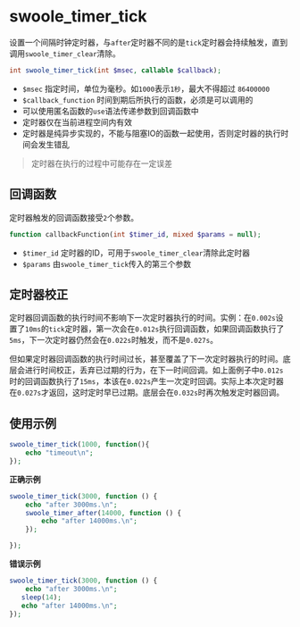 # swoole_timer_tick

设置一个间隔时钟定时器，与`after`定时器不同的是`tick`定时器会持续触发，直到调用`swoole_timer_clear`清除。

```php
int swoole_timer_tick(int $msec, callable $callback);
```

* `$msec` 指定时间，单位为毫秒。如`1000`表示`1秒`，最大不得超过 `86400000`
* `$callback_function` 时间到期后所执行的函数，必须是可以调用的
* 可以使用匿名函数的`use`语法传递参数到回调函数中
* 定时器仅在当前进程空间内有效
* 定时器是纯异步实现的，不能与阻塞IO的函数一起使用，否则定时器的执行时间会发生错乱

> 定时器在执行的过程中可能存在一定误差  

回调函数
----
定时器触发的回调函数接受`2`个参数。

```php
function callbackFunction(int $timer_id, mixed $params = null);
```

* `$timer_id` 定时器的ID，可用于`swoole_timer_clear`清除此定时器
* `$params` 由`swoole_timer_tick`传入的第三个参数

定时器校正
----
定时器回调函数的执行时间不影响下一次定时器执行的时间。实例：在`0.002s`设置了`10ms`的`tick`定时器，第一次会在`0.012s`执行回调函数，如果回调函数执行了`5ms`，下一次定时器仍然会在`0.022s`时触发，而不是`0.027s`。

但如果定时器回调函数的执行时间过长，甚至覆盖了下一次定时器执行的时间。底层会进行时间校正，丢弃已过期的行为，在下一时间回调。如上面例子中`0.012s`时的回调函数执行了`15ms`，本该在`0.022s`产生一次定时回调。实际上本次定时器在`0.027s`才返回，这时定时早已过期。底层会在`0.032s`时再次触发定时器回调。

使用示例
----
```php
swoole_timer_tick(1000, function(){
    echo "timeout\n";
});
```
**正确示例**
```php
swoole_timer_tick(3000, function () {
    echo "after 3000ms.\n";
    swoole_timer_after(14000, function () {
        echo "after 14000ms.\n";
    });

});
```

**错误示例**
```php
swoole_timer_tick(3000, function () {
    echo "after 3000ms.\n";
   sleep(14);
   echo "after 14000ms.\n";
});
```
